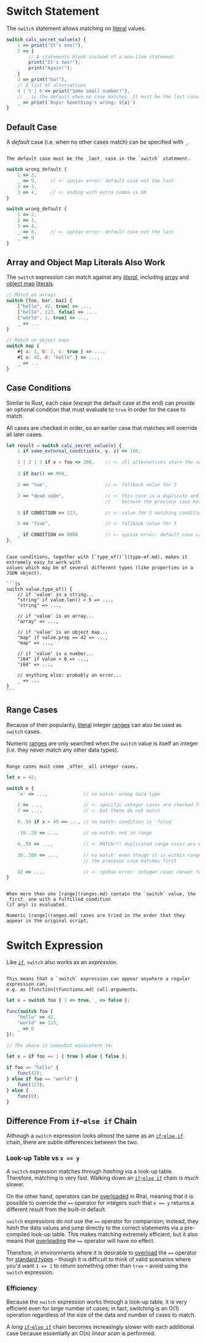 Switch Statement
================

The `switch` statement allows matching on [literal](../appendix/literals.md) values.

```js
switch calc_secret_value(x) {
    1 => print("It's one!"),
    2 => {
        // A statements block instead of a one-line statement
        print("It's two!");
        print("Again!");
    }
    3 => print("Go!"),
    // A list of alternatives
    4 | 5 | 6 => print("Some small number!"),
    // _ is the default when no case matches. It must be the last case.
    _ => print(`Oops! Something's wrong: ${x}`)
}
```


Default Case
------------

A _default_ case (i.e. when no other cases match) can be specified with `_`.

```admonish warning.small "Must be last"

The default case must be the _last_ case in the `switch` statement.
```

```js
switch wrong_default {
    1 => 2,
    _ => 9,     // <- syntax error: default case not the last
    2 => 3,
    3 => 4,     // <- ending with extra comma is OK
}

switch wrong_default {
    1 => 2,
    2 => 3,
    3 => 4,
    _ => 8,     // <- syntax error: default case not the last
    _ => 9
}
```


Array and Object Map Literals Also Work
---------------------------------------

The `switch` expression can match against any _[literal](../appendix/literals.md)_, including
[array](arrays.md) and [object map](object-maps.md) [literals](../appendix/literals.md).

```js
// Match on arrays
switch [foo, bar, baz] {
    ["hello", 42, true] => ...,
    ["hello", 123, false] => ...,
    ["world", 1, true] => ...,
    _ => ...
}

// Match on object maps
switch map {
    #{ a: 1, b: 2, c: true } => ...,
    #{ a: 42, d: "hello" } => ...,
    _ => ...
}
```


Case Conditions
---------------

Similar to Rust, each case (except the default case at the end) can provide an optional condition
that must evaluate to `true` in order for the case to match.

All cases are checked in order, so an earlier case that matches will override all later cases.

```js
let result = switch calc_secret_value(x) {
    1 if some_external_condition(x, y, z) => 100,

    1 | 2 | 3 if x < foo => 200,    // <- all alternatives share the same condition
    
    2 if bar() => 999,

    2 => "two",                     // <- fallback value for 2

    2 => "dead code",               // <- this case is a duplicate and will never match
                                    //    because the previous case matches first

    5 if CONDITION => 123,          // <- value for 5 matching condition

    5 => "five",                    // <- fallback value for 5

    _ if CONDITION => 8888          // <- syntax error: default case cannot have condition
};
```

~~~admonish tip "Tip: Use with `type_of()`"

Case conditions, together with [`type_of()`](type-of.md), makes it extremely easy to work with
values which may be of several different types (like properties in a JSON object).

```js
switch value.type_of() {
    // if 'value' is a string...
    "string" if value.len() < 5 => ...,
    "string" => ...,

    // if 'value' is an array...
    "array" => ...,

    // if 'value' is an object map...
    "map" if value.prop == 42 => ...,
    "map" => ...,

    // if 'value' is a number...
    "i64" if value > 0 => ...,
    "i64" => ...,

    // anything else: probably an error...
    _ => ...
}
```
~~~


Range Cases
-----------

Because of their popularity, [literal](../appendix/literals.md) integer [ranges](ranges.md) can also
be used as `switch` cases.

Numeric [ranges](ranges.md) are only searched when the `switch` value is itself an integer
(i.e. they never match any other data types).

```admonish warning.small "Must come after integer cases"

Range cases must come _after_ all integer cases.
```

```js
let x = 42;

switch x {
    'x' => ...,             // no match: wrong data type

    1 => ...,               // <- specific integer cases are checked first
    2 => ...,               // <- but these do not match

    0..50 if x > 45 => ..., // no match: condition is 'false'

    -10..20 => ...,         // no match: not in range

    0..50 => ...,           // <- MATCH!!! duplicated range cases are OK

    30..100 => ...,         // no match: even though it is within range,
                            // the previous case matches first

    42 => ...,              // <- syntax error: integer cases cannot follow range cases
}
```

```admonish tip.small "Tip: Ranges can overlap"

When more then one [range](ranges.md) contain the `switch` value, the _first_ one with a fulfilled condition
(if any) is evaluated.

Numeric [range](ranges.md) cases are tried in the order that they appear in the original script.
```


Switch Expression
=================

Like [`if`](if.md), `switch` also works as an _expression_.

```admonish tip.small "Tip"

This means that a `switch` expression can appear anywhere a regular expression can,
e.g. as [function](functions.md) call arguments.
```

```js
let x = switch foo { 1 => true, _ => false };

func(switch foo {
    "hello" => 42,
    "world" => 123,
    _ => 0
});

// The above is somewhat equivalent to:

let x = if foo == 1 { true } else { false };

if foo == "hello" {
    func(42);
} else if foo == "world" {
    func(123);
} else {
    func(0);
}
```


Difference From `if`-`else if` Chain
------------------------------------

Although a `switch` expression looks _almost_ the same as an [`if`-`else if`](if.md) chain, there
are subtle differences between the two.

### Look-up Table vs `x == y`

A `switch` expression matches through _hashing_ via a look-up table. Therefore, matching is very
fast.  Walking down an [`if`-`else if`](if.md) chain is _much_ slower.

On the other hand, operators can be [overloaded](overload.md) in Rhai, meaning that it is possible
to override the `==` operator for integers such that `x == y` returns a different result from the
built-in default.

`switch` expressions do _not_ use the `==` operator for comparison; instead, they _hash_ the data
values and jump directly to the correct statements via a pre-compiled look-up table.  This makes
matching extremely efficient, but it also means that [overloading](overload.md) the `==` operator
will have no effect.

Therefore, in environments where it is desirable to [overload](overload.md) the `==` operator for
[standard types](values-and-types.md) &ndash; though it is difficult to think of valid scenarios
where you'd want `1 == 1` to return something other than `true` &ndash; avoid using the `switch`
expression.

### Efficiency

Because the `switch` expression works through a look-up table, it is very efficient even for _large_
number of cases; in fact, switching is an O(1) operation regardless of the size of the data and
number of cases to match.

A long [`if`-`else if`](if.md) chain becomes increasingly slower with each additional case because
essentially an O(n) _linear scan_ is performed.
